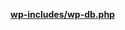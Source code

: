 <p><b><a href="https://developer.wordpress.org/reference/files/wp-includes/wp-db.php/">wp-includes/wp-db.php</a></b></p>


